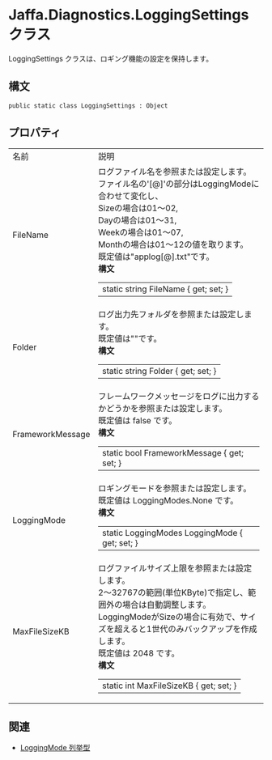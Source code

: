 # Jaffa.Diagnostics.LoggingSettings クラス

LoggingSettings クラスは、ロギング機能の設定を保持します。

## 構文

```
public static class LoggingSettings : Object
```

## プロパティ

<table><tr><td>名前</td><td>説明</td></tr>

<tr><td>FileName</td><td>
ログファイル名を参照または設定します。<br>
ファイル名の'[@]'の部分はLoggingModeに合わせて変化し、<br>
Sizeの場合は01～02,<br>
Dayの場合は01～31,<br>
Weekの場合は01～07,<br>
Monthの場合は01～12の値を取ります。<br>
既定値は"applog[@].txt"です。<br>
<b>構文</b><br><table>
<tr><td>static string FileName { get; set; }</td></tr>
</table></td></tr>

<tr><td>Folder</td><td>
ログ出力先フォルダを参照または設定します。<br>
既定値は""です。<br>
<b>構文</b><br><table>
<tr><td>static string Folder { get; set; }</td></tr>
</table></td></tr>

<tr><td>FrameworkMessage</td><td>
フレームワークメッセージをログに出力するかどうかを参照または設定します。<br>
既定値は false です。<br>
<b>構文</b><br><table>
<tr><td>static bool FrameworkMessage { get; set; }</td></tr>
</table></td></tr>

<tr><td>LoggingMode</td><td>
ロギングモードを参照または設定します。<br>
既定値は LoggingModes.None です。<br>
<b>構文</b><br><table>
<tr><td>static LoggingModes LoggingMode { get; set; }</td></tr>
</table></td></tr>

<tr><td>MaxFileSizeKB</td><td>
ログファイルサイズ上限を参照または設定します。<br>
2～32767の範囲(単位KByte)で指定し、範囲外の場合は自動調整します。<br>
LoggingModeがSizeの場合に有効で、サイズを超えると1世代のみバックアップを作成します。<br>
既定値は 2048 です。<br>
<b>構文</b><br><table>
<tr><td>static int MaxFileSizeKB { get; set; }</td></tr>
</table></td></tr>

</table>

## 関連

- [LoggingMode 列挙型](Jaffa.Diagnostics.Logging.LoggingMode.md)

